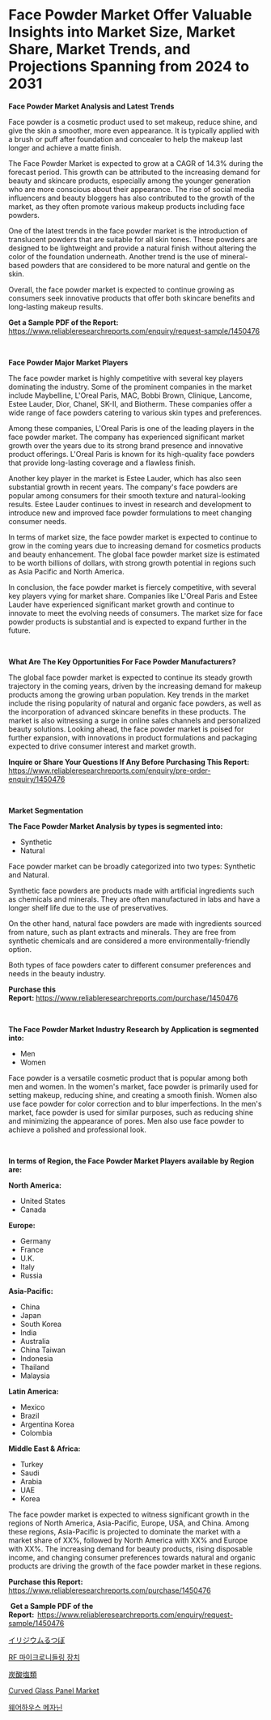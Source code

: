 <p><h1>Face Powder Market Offer Valuable Insights into Market Size, Market Share, Market Trends, and Projections Spanning from 2024 to 2031</h1></p><p><strong>Face Powder Market Analysis and Latest Trends</strong></p>
<p><p>Face powder is a cosmetic product used to set makeup, reduce shine, and give the skin a smoother, more even appearance. It is typically applied with a brush or puff after foundation and concealer to help the makeup last longer and achieve a matte finish.</p><p>The Face Powder Market is expected to grow at a CAGR of 14.3% during the forecast period. This growth can be attributed to the increasing demand for beauty and skincare products, especially among the younger generation who are more conscious about their appearance. The rise of social media influencers and beauty bloggers has also contributed to the growth of the market, as they often promote various makeup products including face powders.</p><p>One of the latest trends in the face powder market is the introduction of translucent powders that are suitable for all skin tones. These powders are designed to be lightweight and provide a natural finish without altering the color of the foundation underneath. Another trend is the use of mineral-based powders that are considered to be more natural and gentle on the skin.</p><p>Overall, the face powder market is expected to continue growing as consumers seek innovative products that offer both skincare benefits and long-lasting makeup results.</p></p>
<p><strong>Get a Sample PDF of the Report:&nbsp;</strong> <a href="https://www.reliableresearchreports.com/enquiry/request-sample/1450476">https://www.reliableresearchreports.com/enquiry/request-sample/1450476</a></p>
<p>&nbsp;</p>
<p><strong>Face Powder Major Market Players</strong></p>
<p><p>The face powder market is highly competitive with several key players dominating the industry. Some of the prominent companies in the market include Maybelline, L'Oreal Paris, MAC, Bobbi Brown, Clinique, Lancome, Estee Lauder, Dior, Chanel, SK-II, and Biotherm. These companies offer a wide range of face powders catering to various skin types and preferences.</p><p>Among these companies, L'Oreal Paris is one of the leading players in the face powder market. The company has experienced significant market growth over the years due to its strong brand presence and innovative product offerings. L'Oreal Paris is known for its high-quality face powders that provide long-lasting coverage and a flawless finish.</p><p>Another key player in the market is Estee Lauder, which has also seen substantial growth in recent years. The company's face powders are popular among consumers for their smooth texture and natural-looking results. Estee Lauder continues to invest in research and development to introduce new and improved face powder formulations to meet changing consumer needs.</p><p>In terms of market size, the face powder market is expected to continue to grow in the coming years due to increasing demand for cosmetics products and beauty enhancement. The global face powder market size is estimated to be worth billions of dollars, with strong growth potential in regions such as Asia Pacific and North America.</p><p>In conclusion, the face powder market is fiercely competitive, with several key players vying for market share. Companies like L'Oreal Paris and Estee Lauder have experienced significant market growth and continue to innovate to meet the evolving needs of consumers. The market size for face powder products is substantial and is expected to expand further in the future.</p></p>
<p>&nbsp;</p>
<p><strong>What Are The Key Opportunities For Face Powder Manufacturers?</strong></p>
<p><p>The global face powder market is expected to continue its steady growth trajectory in the coming years, driven by the increasing demand for makeup products among the growing urban population. Key trends in the market include the rising popularity of natural and organic face powders, as well as the incorporation of advanced skincare benefits in these products. The market is also witnessing a surge in online sales channels and personalized beauty solutions. Looking ahead, the face powder market is poised for further expansion, with innovations in product formulations and packaging expected to drive consumer interest and market growth.</p></p>
<p><strong>Inquire or Share Your Questions If Any Before Purchasing This Report:</strong> <a href="https://www.reliableresearchreports.com/enquiry/pre-order-enquiry/1450476">https://www.reliableresearchreports.com/enquiry/pre-order-enquiry/1450476</a></p>
<p>&nbsp;</p>
<p><strong>Market Segmentation</strong></p>
<p><strong>The Face Powder Market Analysis by types is segmented into:</strong></p>
<p><ul><li>Synthetic</li><li>Natural</li></ul></p>
<p><p>Face powder market can be broadly categorized into two types: Synthetic and Natural. </p><p>Synthetic face powders are products made with artificial ingredients such as chemicals and minerals. They are often manufactured in labs and have a longer shelf life due to the use of preservatives.</p><p>On the other hand, natural face powders are made with ingredients sourced from nature, such as plant extracts and minerals. They are free from synthetic chemicals and are considered a more environmentally-friendly option.</p><p>Both types of face powders cater to different consumer preferences and needs in the beauty industry.</p></p>
<p><strong>Purchase this Report:&nbsp;</strong><a href="https://www.reliableresearchreports.com/purchase/1450476">https://www.reliableresearchreports.com/purchase/1450476</a></p>
<p>&nbsp;</p>
<p><strong>The Face Powder Market Industry Research by Application is segmented into:</strong></p>
<p><ul><li>Men</li><li>Women</li></ul></p>
<p><p>Face powder is a versatile cosmetic product that is popular among both men and women. In the women's market, face powder is primarily used for setting makeup, reducing shine, and creating a smooth finish. Women also use face powder for color correction and to blur imperfections. In the men's market, face powder is used for similar purposes, such as reducing shine and minimizing the appearance of pores. Men also use face powder to achieve a polished and professional look.</p></p>
<p>&nbsp;</p>
<p><strong>In terms of Region, the Face Powder Market Players available by Region are:</strong></p>
<p>
    <p> <strong> North America: </strong>
        <ul>
            <li>United States</li>
            <li>Canada</li>
        </ul>
        </p> 
    <p> <strong> Europe: </strong>
        <ul>
            <li>Germany</li>
            <li>France</li>
            <li>U.K.</li>
            <li>Italy</li>
            <li>Russia</li>
        </ul>
        </p> 
    <p> <strong> Asia-Pacific: </strong>
        <ul>
            <li>China</li>
            <li>Japan</li>
            <li>South Korea</li>
            <li>India</li>
            <li>Australia</li>
            <li>China Taiwan</li>
            <li>Indonesia</li>
            <li>Thailand</li>
            <li>Malaysia</li>
        </ul>
        </p> 
    <p> <strong> Latin America: </strong>
        <ul>
            <li>Mexico</li>
            <li>Brazil</li>
            <li>Argentina Korea</li>
            <li>Colombia</li>
        </ul>
        </p> 
    <p> <strong> Middle East & Africa: </strong>
        <ul>
            <li>Turkey</li>
            <li>Saudi</li>
            <li>Arabia</li>
            <li>UAE</li>
            <li>Korea</li>
        </ul>
    </p>
    </p>
<p><p>The face powder market is expected to witness significant growth in the regions of North America, Asia-Pacific, Europe, USA, and China. Among these regions, Asia-Pacific is projected to dominate the market with a market share of XX%, followed by North America with XX% and Europe with XX%. The increasing demand for beauty products, rising disposable income, and changing consumer preferences towards natural and organic products are driving the growth of the face powder market in these regions.</p></p>
<p><strong>Purchase this Report: </strong><a href="https://www.reliableresearchreports.com/purchase/1450476">https://www.reliableresearchreports.com/purchase/1450476</a></p>
<p>&nbsp;<strong>Get a Sample PDF of the Report:&nbsp;&nbsp;</strong><a href="https://www.reliableresearchreports.com/enquiry/request-sample/1450476">https://www.reliableresearchreports.com/enquiry/request-sample/1450476</a></p>
<p><strong></strong></p>
<p><p><a href="https://github.com/EstelWisozk1/Market-Research-Report-List-1/blob/main/83831155431.md">イリジウムるつぼ</a></p><p><a href="https://github.com/vsckjg50460/Market-Research-Report-List-1/blob/main/18972835040.md">RF 마이크로니들링 장치</a></p><p><a href="https://medium.com/@melliestracke2023/%E7%82%AD%E9%85%B8%E5%A1%A9%E5%B8%82%E5%A0%B4%E3%81%AE%E5%88%86%E6%9E%90-%E3%82%B0%E3%83%AD%E3%83%BC%E3%83%90%E3%83%AB%E7%94%A3%E6%A5%AD%E3%81%AE%E5%B1%95%E6%9C%9B%E3%81%A8%E4%BA%88%E6%B8%AC-2024%E5%B9%B4%E3%81%8B%E3%82%892031%E5%B9%B4-e626f0fa0675">炭酸塩類</a></p><p><a href="https://github.com/lubmix/Market-Research-Report-List-1/blob/main/curved-glass-panel-market.md">Curved Glass Panel Market</a></p><p><a href="https://github.com/GabrielBlanda5656/Market-Research-Report-List-1/blob/main/15638945041.md">웨어하우스 메자닌</a></p></p>